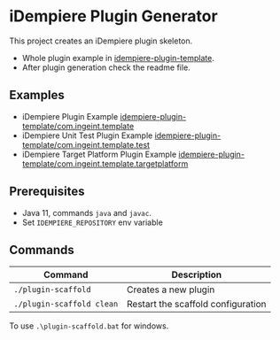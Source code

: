 # iDempiere Plugin Generator

This project creates an iDempiere plugin skeleton.

- Whole plugin example in [idempiere-plugin-template](idempiere-plugin-template).
- After plugin generation check the readme file.

## Examples

- iDempiere Plugin Example [idempiere-plugin-template/com.ingeint.template](idempiere-plugin-template/com.ingeint.template)
- iDempiere Unit Test Plugin Example [idempiere-plugin-template/com.ingeint.template.test](idempiere-plugin-template/com.ingeint.template.test)
- iDempiere Target Platform Plugin Example [idempiere-plugin-template/com.ingeint.template.targetplatform](idempiere-plugin-template/com.ingeint.template.targetplatform)

## Prerequisites

- Java 11, commands `java` and `javac`.
- Set `IDEMPIERE_REPOSITORY` env variable

## Commands

 | Command | Description |
 | - | - |
 | `./plugin-scaffold` | Creates a new plugin |
 | `./plugin-scaffold clean` | Restart the scaffold configuration |

To use `.\plugin-scaffold.bat` for windows.
